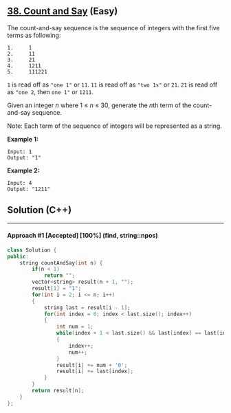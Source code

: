 ## [38. Count and Say](https://leetcode.com/problems/count-and-say/) (Easy)

The count-and-say sequence is the sequence of integers with the first five terms as following:

```
1.     1
2.     11
3.     21
4.     1211
5.     111221
```

  `1` is read off as `"one 1"` or `11`.
 `11` is read off as `"two 1s"` or `21`.
 `21` is read off as `"one 2`, then `one 1"` or `1211`.

Given an integer *n* where 1 ≤ *n* ≤ 30, generate the *n*th term of the count-and-say sequence.

Note: Each term of the sequence of integers will be represented as a string.

**Example 1:**

```
Input: 1
Output: "1"
```

**Example 2:**

```
Input: 4
Output: "1211"
```

## Solution (C++)

------

#### Approach #1  [Accepted] [100%] (find, string::npos)

```c++
class Solution {
public:
    string countAndSay(int n) {
        if(n < 1)
            return "";
        vector<string> result(n + 1, "");
        result[1] = "1";
        for(int i = 2; i <= n; i++)
        {
            string last = result[i - 1];
            for(int index = 0; index < last.size(); index++)
            {
                int num = 1;
                while(index + 1 < last.size() && last[index] == last[index + 1])
                {
                    index++;
                    num++;
                }
                result[i] += num + '0';
                result[i] += last[index];
            }
        }
        return result[n];
    }
};
```
